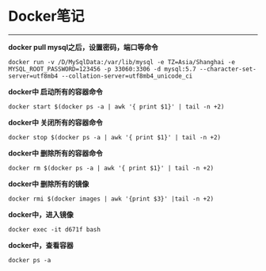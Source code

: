 # Docker笔记
****

**docker pull mysql之后，设置密码，端口等命令**

    docker run -v /D/MySqlData:/var/lib/mysql -e TZ=Asia/Shanghai -e MYSQL_ROOT_PASSWORD=123456 -p 33060:3306 -d mysql:5.7 --character-set-server=utf8mb4 --collation-server=utf8mb4_unicode_ci

**docker中 启动所有的容器命令**

    docker start $(docker ps -a | awk '{ print $1}' | tail -n +2)

**docker中 关闭所有的容器命令**

    docker stop $(docker ps -a | awk '{ print $1}' | tail -n +2)
    
**docker中 删除所有的容器命令**

    docker rm $(docker ps -a | awk '{ print $1}' | tail -n +2)

**docker中 删除所有的镜像**

    docker rmi $(docker images | awk '{print $3}' |tail -n +2)

**docker中，进入镜像**

    docker exec -it d671f bash

**docker中，查看容器**
    
    docker ps -a